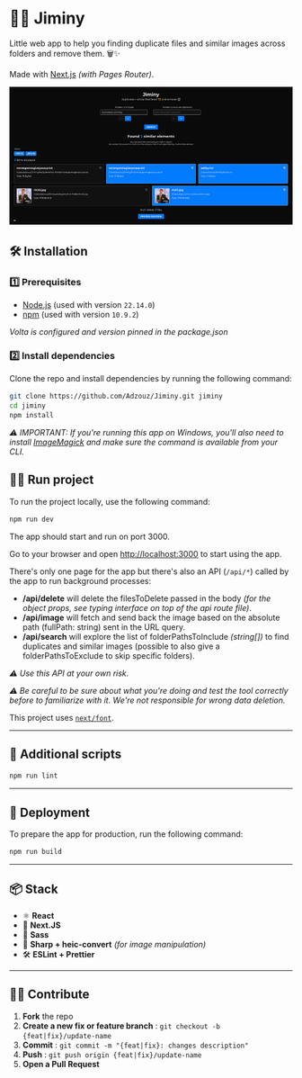 # 👯‍♀️ Jiminy

Little web app to help you finding duplicate files and similar images across folders and remove them. 🗑️✨

Made with [Next.js](https://nextjs.org) _(with Pages Router)_.

![Preview of the app](public/screenshot.png)

## 🛠️ Installation

### 1️⃣ Prerequisites

- [Node.js](https://nodejs.org/) (used with version `22.14.0`)
- [npm](https://www.npmjs.com/) (used with version `10.9.2`)

_Volta is configured and version pinned in the package.json_

### 2️⃣ Install dependencies

Clone the repo and install dependencies by running the following command:

```sh
git clone https://github.com/Adzouz/Jiminy.git jiminy
cd jiminy
npm install
```

_⚠️ IMPORTANT: If you're running this app on Windows, you'll also need to install [ImageMagick](https://imagemagick.org/script/download.php) and make sure the command is available from your CLI._

## 🏃‍➡️ Run project

To run the project locally, use the following command:

```bash
npm run dev
```

The app should start and run on port 3000.

Go to your browser and open [http://localhost:3000](http://localhost:3000) to start using the app.

There's only one page for the app but there's also an API (`/api/*`) called by the app to run background processes:

- **/api/delete** will delete the filesToDelete passed in the body _(for the object props, see typing interface on top of the api route file)_.
- **/api/image** will fetch and send back the image based on the absolute path (fullPath: string) sent in the URL query.
- **/api/search** will explore the list of folderPathsToInclude _(string[])_ to find duplicates and similar images (possible to also give a folderPathsToExclude to skip specific folders).

_⚠️ Use this API at your own risk._

_⚠️ Be careful to be sure about what you're doing and test the tool correctly before to familiarize with it. We're not responsible for wrong data deletion._

This project uses [`next/font`](https://nextjs.org/docs/pages/building-your-application/optimizing/fonts).

---

## 📝 Additional scripts

```sh
npm run lint
```

---

## 🚀 Deployment

To prepare the app for production, run the following command:

```sh
npm run build
```
---

## 📦 Stack

- ⚛️ **React**
- 🔗 **Next.JS**
- 🎨 **Sass**
- 🔬 **Sharp + heic-convert** _(for image manipulation)_
- 🛠️ **ESLint + Prettier**

---

## 👨‍💻 Contribute

1. **Fork** the repo
2. **Create a new fix or feature branch** : `git checkout -b {feat|fix}/update-name`
3. **Commit** : `git commit -m "{feat|fix}: changes description"`
4. **Push** : `git push origin {feat|fix}/update-name`
5. **Open a Pull Request**
